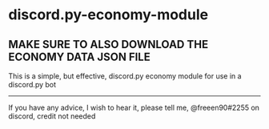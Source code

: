 # discord.py-economy-module

MAKE SURE TO ALSO DOWNLOAD THE ECONOMY DATA JSON FILE
----------------------
This is a simple, but effective, discord.py economy module for use in a discord.py bot
_________________________________________________________
If you have any advice, I wish to hear it, please tell me, @freeen90#2255 on discord, credit not needed
